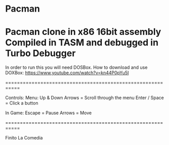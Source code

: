 # Pacman
Pacman clone in x86 16bit assembly
Compiled in TASM and debugged in Turbo Debugger
===========================================================

In order to run this you will need DOSBox.
How to download and use DOXBox:
https://www.youtube.com/watch?v=kn44P0pYu5I

===========================================================

Controls:
  Menu:
    Up & Down Arrows = Scroll through the menu
    Enter / Space = Click a button
    
   In Game:
    Escape = Pause
    Arrows = Move
    
===========================================================

Finito La Comedia
